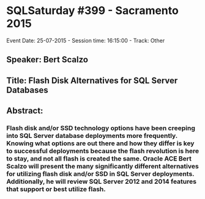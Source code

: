 # SQLSaturday #399 - Sacramento 2015
Event Date: 25-07-2015 - Session time: 16:15:00 - Track: Other
## Speaker: Bert Scalzo
## Title: Flash Disk Alternatives for SQL Server Databases
## Abstract:
### Flash disk and/or SSD technology options have been creeping into SQL Server database deployments more frequently. Knowing what options are out there and how they differ is key to successful deployments because the flash revolution is here to stay, and not all flash is created the same. Oracle ACE Bert Scalzo will present the many significantly different alternatives for utilizing flash disk and/or SSD in SQL Server deployments. Additionally, he will review SQL Server 2012 and 2014 features that support or best utilize flash.
